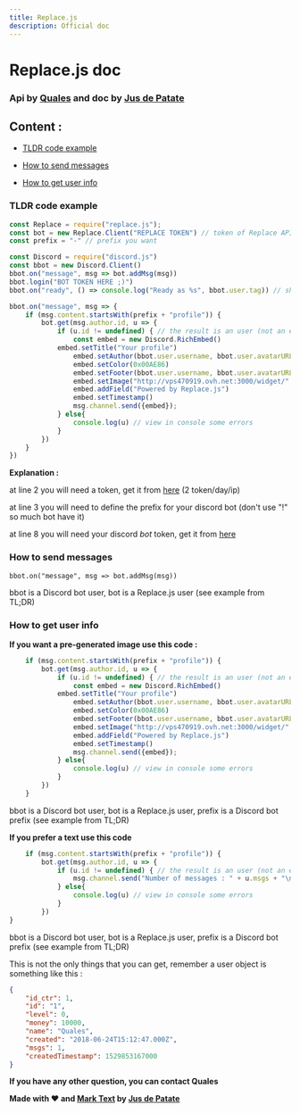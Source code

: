 ```yaml
---
title: Replace.js
description: Official doc
---
```


# Replace.js doc

### Api by [Quales](https://github.com/Quales/) and doc by [Jus de Patate](https://github.com/jusdepatate)

## Content :

-   [TLDR code example](#tldr-code-example)
    
-   [How to send messages](#how-to-send-messages)
    
-   [How to get user info](#how-to-get-user-info)
    

### TLDR code example

```javascript
const Replace = require("replace.js");
const bot = new Replace.Client("REPLACE TOKEN") // token of Replace API
const prefix = "-" // prefix you want

const Discord = require("discord.js")
const bbot = new Discord.Client()
bbot.on("message", msg => bot.addMsg(msg))
bbot.login("BOT TOKEN HERE ;)")
bbot.on("ready", () => console.log("Ready as %s", bbot.user.tag)) // show in console the name of the Discord bot

bbot.on("message", msg => {
    if (msg.content.startsWith(prefix + "profile")) {
        bot.get(msg.author.id, u => {
            if (u.id != undefined) { // the result is an user (not an error)
                const embed = new Discord.RichEmbed()
            embed.setTitle("Your profile")
                embed.setAuthor(bbot.user.username, bbot.user.avatarURL)
                embed.setColor(0x00AE86)
                embed.setFooter(bbot.user.username, bbot.user.avatarURL);
                embed.setImage("http://vps470919.ovh.net:3000/widget/" + u.id + ".png")
                embed.addField("Powered by Replace.js")
                embed.setTimestamp()
                msg.channel.send({embed});
            } else{
                console.log(u) // view in console some errors
            }
        })
    }
})
```

**Explanation :**

at line 2 you will need a token, get it from [here](http://vps470919.ovh.net:3000/api/register) (2 token/day/ip)

at line 3 you will need to define the prefix for your discord bot (don't use "!" so much bot have it)

at line 8 you will need your discord *bot* token, get it from [here](https://discordapp.com/developers/applications/me)

### How to send messages

```
bbot.on("message", msg => bot.addMsg(msg))
```

bbot is a Discord bot user, bot is a Replace.js user (see example from TL;DR)

### How to get user info

**If you want a pre-generated image use this code :**

```javascript
    if (msg.content.startsWith(prefix + "profile")) {
        bot.get(msg.author.id, u => {
            if (u.id != undefined) { // the result is an user (not an error)
                const embed = new Discord.RichEmbed()
            embed.setTitle("Your profile")
                embed.setAuthor(bbot.user.username, bbot.user.avatarURL)
                embed.setColor(0x00AE86)
                embed.setFooter(bbot.user.username, bbot.user.avatarURL);
                embed.setImage("http://vps470919.ovh.net:3000/widget/" + u.id + ".png")
                embed.addField("Powered by Replace.js")
                embed.setTimestamp()
                msg.channel.send({embed});
            } else{
                console.log(u) // view in console some errors
            }
        })
    }
```

bbot is a Discord bot user, bot is a Replace.js user, prefix is a Discord bot prefix (see example from TL;DR)

**If you prefer a text use this code**

```javascript
    if (msg.content.startsWith(prefix + "profile")) {
        bot.get(msg.author.id, u => {
            if (u.id != undefined) { // the result is an user (not an error)
                msg.channel.send("Number of messages : " + u.msgs + "\nLevel: " + u.level)
            } else{
                console.log(u) // view in console some errors
            }
        })
}
```

bbot is a Discord bot user, bot is a Replace.js user, prefix is a Discord bot prefix (see example from TL;DR)

This is not the only things that you can get, remember a user object is something like this :

```json
{
    "id_ctr": 1,
    "id": "1",
    "level": 0,
    "money": 10000,
    "name": "Quales",
    "created": "2018-06-24T15:12:47.000Z",
    "msgs": 1,
    "createdTimestamp": 1529853167000
}
```

**If you have any other question, you can contact Quales**

**Made with :heart: and [Mark Text](https://github.com/marktext/marktext) by [Jus de Patate](https://github.com/jusdepatate)**
